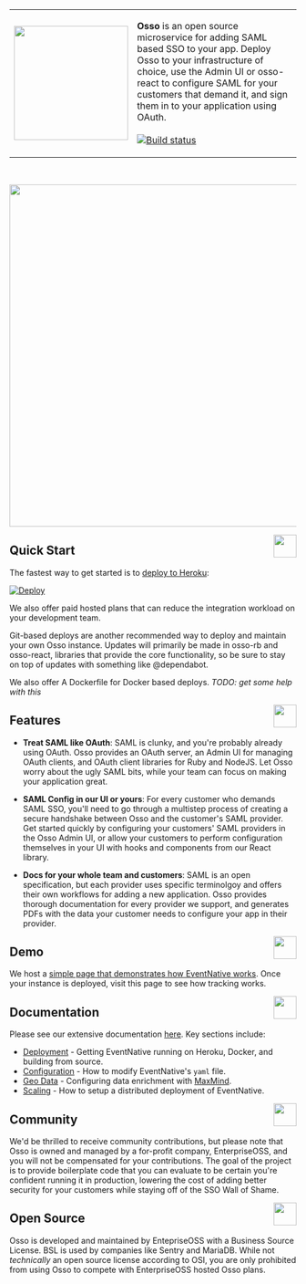 <table>
  <tr>
    <td>
      <img width="200"  src="https://github.com/enterprise-oss/osso/blob/main/public/favicon/android-chrome-512x512.png?raw=true" />
    </td>
    <td>
    
**Osso** is an open source microservice for adding SAML based SSO to your app. Deploy Osso to your infrastructure of choice, use the Admin UI or osso-react to configure SAML for your customers that demand it, and sign them in to your application using OAuth.
<br/><br/>
[![Build status](https://badge.buildkite.com/7e933f15ee68031e7bd2da5f0f5fcff77c7a2898911507de2a.svg?branch=main)](https://buildkite.com/enterpriseoss/osso)
    </td>
  </tr>
</table>
<br>
<p align="center">
  <img width="600px" src="https://raw.githubusercontent.com/ksensehq/eventnative/master/artwork/en-video.gif" />
</p>
   
<a href="#">
  <img align="right" src="https://raw.githubusercontent.com/ksensehq/eventnative/master/artwork/quick-n.png" width="40px">
</a>

## Quick Start

The fastest way to get started is to [deploy to Heroku](https://docs.eventnative.dev/deployment/deploy-on-heroku):

[![Deploy](https://www.herokucdn.com/deploy/button.svg)](https://heroku.com/deploy)

We also offer paid hosted plans that can reduce the integration workload on your development team.

Git-based deploys are another recommended way to deploy and maintain your own Osso instance. Updates will primarily be made in osso-rb and osso-react, libraries that provide the core functionality, so be sure to stay on top of updates with something like @dependabot.

We also offer A Dockerfile for Docker based deploys. *TODO: get some help with this*

<a href="#"><img align="right" src="https://raw.githubusercontent.com/ksensehq/eventnative/master/artwork/feat-n.png" width="40px" /></a>

## Features
 * **Treat SAML like OAuth**: SAML is clunky, and you're probably already using OAuth. Osso provides an OAuth server, an Admin UI for managing OAuth clients, and OAuth client libraries for Ruby and NodeJS. Let Osso worry about the ugly SAML bits, while your team can focus on making your application great.
 
 * **SAML Config in our UI or yours**: For every customer who demands SAML SSO, you'll need to go through a multistep process of creating a secure handshake between Osso and the customer's SAML provider. Get started quickly by configuring your customers' SAML providers in the Osso Admin UI, or allow your customers to perform configuration themselves in your UI with hooks and components from our React library.
 
 * **Docs for your whole team and customers**: SAML is an open specification, but each provider uses specific terminolgoy and offers their own workflows for adding a new application. Osso provides thorough documentation for every provider we support, and generates PDFs with the data your customer needs to configure your app in their provider.



<a href="#"><img align="right" src="https://raw.githubusercontent.com/ksensehq/eventnative/master/artwork/demo-n.png" width="40px" /></a>
## Demo

We host a [simple page that demonstrates how EventNative works](https://track-demo.ksense.co/). Once your instance is deployed, visit this page to see how tracking works.

<a href="#"><img align="right" src="https://raw.githubusercontent.com/ksensehq/eventnative/master/artwork/doc-n.png" width="40px" /></a>

## Documentation

Please see our extensive documentation [here](https://eventnative-docs.ksense.io). Key sections include:
 * [Deployment](https://docs.eventnative.dev/deployment) - Getting EventNative running on Heroku, Docker, and building from source.
 * [Configuration](https://docs.eventnative.dev/configuration) - How to modify EventNative's `yaml` file. 
 * [Geo Data](https://docs.eventnative.dev/geo-data-resolution) - Configuring data enrichment with [MaxMind](https://www.maxmind.com/en/home).
 * [Scaling](https://docs.eventnative.dev/scaling-eventnative) - How to setup a distributed deployment of EventNative. 
 

<a href="#"><img align="right" src="https://raw.githubusercontent.com/ksensehq/eventnative/master/artwork/com-n.png" width="40px" /></a>
##  Community
We'd be thrilled to receive community contributions, but please note that Osso is owned and managed by a for-profit company, EnterpriseOSS, and you will not be compensated for your contributions. The goal of the project is to provide boilerplate code that you can evaluate to be certain you're confident running it in production, lowering the cost of adding better security for your customers while staying off of the SSO Wall of Shame.

<a href="#"><img align="right" src="https://raw.githubusercontent.com/ksensehq/eventnative/bb6a40cc5f0a84d29b270f510ea4f632f3314e71/artwork/ksense-logo.svg" width="40px" /></a>
## Open Source

Osso is developed and maintained by EntepriseOSS with a Business Source License. BSL is used by companies like Sentry and MariaDB. While not _technically_ an open source license according to OSI, you are only prohibited from using Osso to compete with EnterpriseOSS hosted Osso plans.